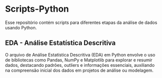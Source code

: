 # Scripts-Python
Esse repositório contém scripts para diferentes etapas da análise de dados usando Python.

## EDA - Análise Estatística Descritiva
O arquivo de Análise Estatística Descritiva (EDA) em Python envolve o uso de bibliotecas como Pandas, NumPy e Matplotlib para explorar e resumir dados, destacando padrões, outliers e informações essenciais, auxiliando na compreensão inicial dos dados em projetos de análise ou modelagem.
